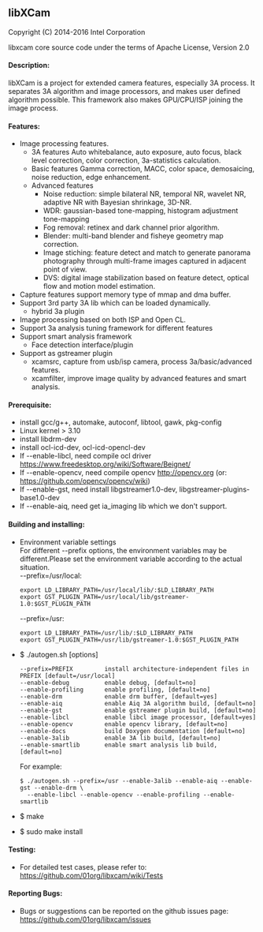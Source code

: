## libXCam

Copyright (C) 2014-2016 Intel Corporation

libxcam core source code under the terms of Apache License, Version 2.0

#### Description:
libXCam is a project for extended camera features, especially 3A process.
It separates 3A algorithm and image processors, and makes user defined
algorithm possible. This framework also makes GPU/CPU/ISP joining the image
process.

#### Features:
  * Image processing features.
    - 3A features
       Auto whitebalance, auto exposure, auto focus, black level correction,
       color correction, 3a-statistics calculation.
    - Basic features
       Gamma correction, MACC, color space, demosaicing, noise reduction,
       edge enhancement.
    - Advanced features
       - Noise reduction: simple bilateral NR, temporal NR, wavelet NR,
         adaptive NR with Bayesian shrinkage, 3D-NR.
       - WDR: gaussian-based tone-mapping, histogram adjustment tone-mapping
       - Fog removal: retinex and dark channel prior algorithm.
       - Blender: multi-band blender and fisheye geometry map correction.
       - Image stiching: feature detect and match to generate panorama photography through multi-frame images captured in adjacent point of view.
       - DVS: digital image stabilization based on feature detect, optical flow and motion model estimation.
  * Capture features support memory type of mmap and dma buffer.
  * Support 3rd party 3A lib which can be loaded dynamically.
       - hybrid 3a plugin
  * Image processing based on both ISP and Open CL.
  * Support 3a analysis tuning framework for different features
  * Support smart analysis framework
       - Face detection interface/plugin
  * Support as gstreamer plugin
       - xcamsrc, capture from usb/isp camera, process 3a/basic/advanced features.
       - xcamfilter, improve image quality by advanced features and smart analysis.

#### Prerequisite:
  * install gcc/g++, automake, autoconf, libtool, gawk, pkg-config
  * Linux kernel > 3.10
  * install libdrm-dev
  * install ocl-icd-dev, ocl-icd-opencl-dev
  * If --enable-libcl, need compile ocl driver <https://www.freedesktop.org/wiki/Software/Beignet/>
  * If --enable-opencv, need compile opencv <http://opencv.org> (or: <https://github.com/opencv/opencv/wiki>)
  * If --enable-gst, need install libgstreamer1.0-dev, libgstreamer-plugins-base1.0-dev
  * If --enable-aiq, need get ia_imaging lib which we don't support.

#### Building and installing:
  * Environment variable settings<BR>
    For different --prefix options, the environment variables may be different.Please set the environment variable according to the actual situation.<BR>
    --prefix=/usr/local:

        export LD_LIBRARY_PATH=/usr/local/lib/:$LD_LIBRARY_PATH
        export GST_PLUGIN_PATH=/usr/local/lib/gstreamer-1.0:$GST_PLUGIN_PATH

    --prefix=/usr:

        export LD_LIBRARY_PATH=/usr/lib/:$LD_LIBRARY_PATH
        export GST_PLUGIN_PATH=/usr/lib/gstreamer-1.0:$GST_PLUGIN_PATH

  * $ ./autogen.sh [options]

        --prefix=PREFIX         install architecture-independent files in PREFIX [default=/usr/local]
        --enable-debug          enable debug, [default=no]
        --enable-profiling      enable profiling, [default=no]
        --enable-drm            enable drm buffer, [default=yes]
        --enable-aiq            enable Aiq 3A algorithm build, [default=no]
        --enable-gst            enable gstreamer plugin build, [default=no]
        --enable-libcl          enable libcl image processor, [default=yes]
        --enable-opencv         enable opencv library, [default=no]
        --enable-docs           build Doxygen documentation [default=no]
        --enable-3alib          enable 3A lib build, [default=no]
        --enable-smartlib       enable smart analysis lib build, [default=no]

    For example:

        $ ./autogen.sh --prefix=/usr --enable-3alib --enable-aiq --enable-gst --enable-drm \
          --enable-libcl --enable-opencv --enable-profiling --enable-smartlib

  * $ make
  * $ sudo make install

#### Testing:
  * For detailed test cases, please refer to:<BR>
    <https://github.com/01org/libxcam/wiki/Tests>

#### Reporting Bugs:
  * Bugs or suggestions can be reported on the github issues page:<BR>
    <https://github.com/01org/libxcam/issues>
